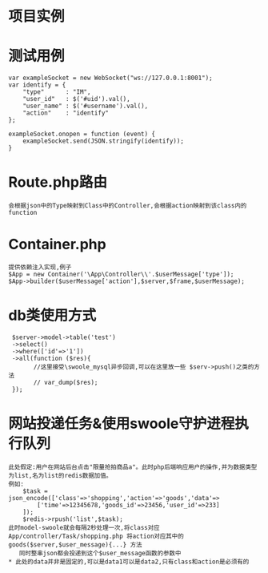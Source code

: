         
 # 项目实例
     
 #  测试用例 

    var exampleSocket = new WebSocket("ws://127.0.0.1:8001");
    var identify = {
        "type"      : "IM",
        "user_id"   : $('#uid').val(),
        "user_name" : $('#username').val(),
        "action"    : "identify"
    };

    exampleSocket.onopen = function (event) {
        exampleSocket.send(JSON.stringify(identify));
    }
    
# Route.php路由

    会根据json中的Type映射到Class中的Controller,会根据action映射到该class内的function
    
# Container.php
    提供依赖注入实现,例子
    $App = new Container('\App\Controller\\'.$userMessage['type']);
    $App->builder($userMessage['action'],$server,$frame,$userMessage);

# db类使用方式
     $server->model->table('test')
     ->select()
     ->where(['id'=>'1'])
     ->all(function ($res){
           //这里接受\swoole_mysql异步回调,可以在这里放一些 $serv->push()之类的方法
           // var_dump($res);
     });

# 网站投递任务&使用swoole守护进程执行队列
    此处假定:用户在网站后台点击"限量抢拍商品a"。此时php后端响应用户的操作,并为数据类型为list,名为list的redis数据加值。
    例如:
        $task = json_encode(['class'=>'shopping','action'=>'goods','data'=>
            ['time'=>12345678,'goods_id'=>23456,'user_id'=>233]
        ]);
        $redis->rpush('list',$task);
    此时model-swoole就会每隔2秒处理一次,将class对应App/controller/Task/shopping.php 将action对应其中的goods($server,$user_message){...} 方法
       同时整串json都会投递到这个$user_message函数的参数中
    * 此处的data并非是固定的,可以是data1可以是data2,只有class和action是必须有的
       
